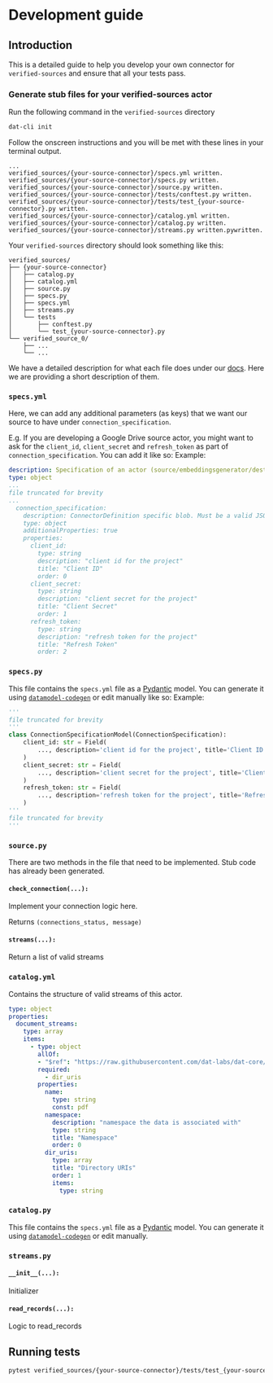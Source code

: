 # Development guide

## Introduction

This is a detailed guide to help you develop your own connector for `verified-sources` and ensure that all your tests pass.

### Generate stub files for your verified-sources actor

Run the following command in the `verified-sources` directory

```bash
dat-cli init
```

Follow the onscreen instructions and you will be met with these lines in your terminal output.

```text 
...
verified_sources/{your-source-connector}/specs.yml written.
verified_sources/{your-source-connector}/specs.py written.
verified_sources/{your-source-connector}/source.py written.
verified_sources/{your-source-connector}/tests/conftest.py written.
verified_sources/{your-source-connector}/tests/test_{your-source-connector}.py written.
verified_sources/{your-source-connector}/catalog.yml written.
verified_sources/{your-source-connector}/catalog.py written.
verified_sources/{your-source-connector}/streams.py written.pywritten.
```

Your `verified-sources` directory should look something like this:
```text
verified_sources/
├── {your-source-connector}
│   ├── catalog.py
│   ├── catalog.yml
│   ├── source.py
│   ├── specs.py
│   ├── specs.yml
│   ├── streams.py
│   └── tests
│       ├── conftest.py
│       └── test_{your-source-connector}.py
└── verified_source_0/
    ├── ...
    └── ...
```

We have a detailed description for what each file does under our [docs](http://path/to/docs). Here we are providing a short description of them.

### `specs.yml`

Here, we can add any additional parameters (as keys) that we want our source to have under `connection_specification`.

E.g. If you are developing a Google Drive source actor, you might want to ask for the `client_id`, `client_secret` and `refresh_token` as part of `connection_specification`. You can add it like so:
Example:
```yml
description: Specification of an actor (source/embeddingsgenerator/destination)
type: object
...
file truncated for brevity
...
  connection_specification:
    description: ConnectorDefinition specific blob. Must be a valid JSON string.
    type: object
    additionalProperties: true
    properties:
      client_id:
        type: string
        description: "client id for the project"
        title: "Client ID"
        order: 0
      client_secret:
        type: string
        description: "client secret for the project"
        title: "Client Secret"
        order: 1
      refresh_token:
        type: string
        description: "refresh token for the project"
        title: "Refresh Token"
        order: 2
```

### `specs.py`

This file contains the `specs.yml` file as a [Pydantic](https://docs.pydantic.dev/latest/concepts/models/) model. You can generate it using [`datamodel-codegen`](https://docs.pydantic.dev/latest/integrations/datamodel_code_generator/) or edit manually like so:
Example:
```python
'''
file truncated for brevity
'''
class ConnectionSpecificationModel(ConnectionSpecification):
    client_id: str = Field(
        ..., description='client id for the project', title='Client ID'
    )
    client_secret: str = Field(
        ..., description='client secret for the project', title='Client Secret'
    )
    refresh_token: str = Field(
        ..., description='refresh token for the project', title='Refresh Token'
    )
'''
file truncated for brevity
'''
```

### `source.py`

There are two methods in the file that need to be implemented. Stub code has already been generated.

#### `check_connection(...):`
Implement your connection logic here.

Returns `(connections_status, message)`


#### `streams(...):`
Return a list of valid streams

### `catalog.yml`
Contains the structure of valid streams of this actor.
```yml
type: object
properties:
  document_streams:
    type: array
    items:
      - type: object
        allOf:
        - "$ref": "https://raw.githubusercontent.com/dat-labs/dat-core/main/dat_core/specs/DatDocumentStream.yml"
        required:
          - dir_uris
        properties:
          name:
            type: string
            const: pdf
          namespace:
            description: "namespace the data is associated with"
            type: string
            title: "Namespace"
            order: 0
          dir_uris:
            type: array
            title: "Directory URIs"
            order: 1
            items:
              type: string
```

### `catalog.py`
This file contains the `specs.yml` file as a [Pydantic](https://docs.pydantic.dev/latest/concepts/models/) model. You can generate it using [`datamodel-codegen`](https://docs.pydantic.dev/latest/integrations/datamodel_code_generator/) or edit manually.

### `streams.py`
#### `__init__(...):`
Initializer


#### `read_records(...):`
Logic to read_records


## Running tests
```bash
pytest verified_sources/{your-source-connector}/tests/test_{your-source-connector}.py 
```